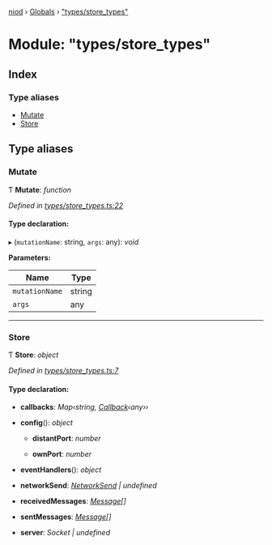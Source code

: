 [niod](../README.md) › [Globals](../globals.md) › ["types/store_types"](_types_store_types_.md)

# Module: "types/store_types"

## Index

### Type aliases

* [Mutate](_types_store_types_.md#mutate)
* [Store](_types_store_types_.md#store)

## Type aliases

###  Mutate

Ƭ **Mutate**: *function*

*Defined in [types/store_types.ts:22](https://github.com/Ked57/NIOD/blob/6c81e41/src/types/store_types.ts#L22)*

#### Type declaration:

▸ (`mutationName`: string, `args`: any): *void*

**Parameters:**

Name | Type |
------ | ------ |
`mutationName` | string |
`args` | any |

___

###  Store

Ƭ **Store**: *object*

*Defined in [types/store_types.ts:7](https://github.com/Ked57/NIOD/blob/6c81e41/src/types/store_types.ts#L7)*

#### Type declaration:

* **callbacks**: *Map‹string, [Callback](_types_dispatch_types_.md#callback)‹any››*

* **config**(): *object*

  * **distantPort**: *number*

  * **ownPort**: *number*

* **eventHandlers**(): *object*

* **networkSend**: *[NetworkSend](_types_network_types_.md#networksend) | undefined*

* **receivedMessages**: *[Message](_types_message_types_.md#message)[]*

* **sentMessages**: *[Message](_types_message_types_.md#message)[]*

* **server**: *Socket | undefined*
